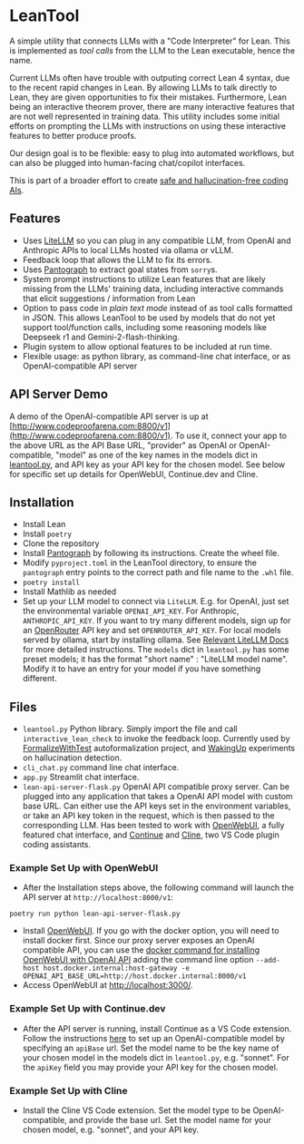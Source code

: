 # LeanTool

A simple utility that connects LLMs with a "Code Interpreter" for Lean. This is implemented as *tool calls* from the LLM to the Lean executable, hence the name.

Current LLMs often have trouble with outputing correct Lean 4 syntax, due to the recent rapid changes in Lean. By allowing LLMs to talk directly to Lean, 
they are given opportunities to fix their mistakes.
Furthermore, Lean being an interactive theorem prover,
there are many interactive features that are not well represented in training data. 
This utility includes some initial efforts on prompting the LLMs with instructions on using these interactive features to better produce proofs.

Our design goal is to be flexible: easy to plug into automated workflows, but can also be plugged into human-facing chat/copilot interfaces.

This is part of a broader effort to create [safe and hallucination-free coding AIs](https://gasstationmanager.github.io/ai/2024/11/04/a-proposal.html). 


## Features

- Uses [LiteLLM](https://github.com/BerriAI/litellm) so you can plug in any compatible LLM, from OpenAI and Anthropic APIs to local LLMs hosted via ollama or vLLM.
- Feedback loop that allows the LLM to fix its errors.
- Uses [Pantograph](https://github.com/lenianiva/PyPantograph/) to extract goal states from `sorry`s.
- System prompt instructions to utilize Lean features that are likely missing from the LLMs' training data, including interactive commands that elicit suggestions / information from Lean
- Option to pass code in *plain text mode* instead of as tool calls formatted in JSON. This allows LeanTool
to be used by models that do not yet support tool/function calls, including
some reasoning models like Deepseek r1 and Gemini-2-flash-thinking.
- Plugin system to allow optional features to be included at run time.
- Flexible usage: as python library, as command-line chat interface, or as OpenAI-compatible API server

## API Server Demo

A demo of the OpenAI-compatible API server is up at [http://www.codeproofarena.com:8800/v1](http://www.codeproofarena.com:8800/v1).
To use it, connect your app to the above URL as the API Base URL, "provider" as OpenAI or OpenAI-compatible,
"model" as one of the key names in the models dict in [leantool.py](https://github.com/GasStationManager/LeanTool/blob/main/leantool.py),
and API key as your API key for the chosen model. See below for specific set up details for OpenWebUI, Continue.dev and Cline.

## Installation

- Install Lean
- Install `poetry`
- Clone the repository
- Install [Pantograph](https://github.com/lenianiva/PyPantograph/) by following its instructions. Create the wheel file. 
- Modify `pyproject.toml` in the LeanTool directory, to ensure the `pantograph` entry points to the correct path and file name to the `.whl` file.
- `poetry install`
- Install Mathlib as needed
- Set up your LLM model to connect via `LiteLLM`. E.g. for OpenAI, just set the environmental variable `OPENAI_API_KEY`. 
  For Anthropic, `ANTHROPIC_API_KEY`. If you want to try many different models, sign  up for an [OpenRouter](https://openrouter.ai/)
  API key and set `OPENROUTER_API_KEY`. For local models served by ollama, start by installing ollama. 
  See [Relevant LiteLLM Docs](https://docs.litellm.ai/docs/providers) for more detailed instructions. 
  The `models` dict in `leantool.py` has some preset models; it has the format "short name" : "LiteLLM model name". Modify it to have an entry for your model 
  if you have something different.

## Files

- `leantool.py` Python library. Simply import the file and call `interactive_lean_check` to invoke the feedback loop.
Currently used by [FormalizeWithTest](https://github.com/GasStationManager/FormalizeWithTest) autoformalization project,
and [WakingUp](https://github.com/GasStationManager/WakingUp) experiments on hallucination  detection.
- `cli_chat.py` command line chat interface.
- `app.py` Streamlit chat interface.
- `lean-api-server-flask.py` OpenAI API compatible proxy server. Can be plugged into any application that takes a OpenAI API model with custom base URL.
Can either use the API keys set in the environment variables, or take an API key token in the request,
which is then passed to the corresponding LLM.
Has been tested to work with [OpenWebUI](https://openwebui.com/), a fully featured chat interface, 
and [Continue](https://www.continue.dev/) and [Cline](https://cline.bot/), two VS Code plugin coding assistants.

### Example Set Up with OpenWebUI

- After the Installation steps above, the following command will launch the API server at `http://localhost:8000/v1`:
```
poetry run python lean-api-server-flask.py
```

- Install [OpenWebUI](https://openwebui.com/). If you go with the docker option, you will need to install docker first.
  Since our proxy server exposes an OpenAI compatible API, you can use 
the [docker command for installing OpenWebUI with OpenAI API](https://github.com/open-webui/open-webui?tab=readme-ov-file#installation-for-openai-api-usage-only)
adding the command line option `--add-host host.docker.internal:host-gateway -e OPENAI_API_BASE_URL=http://host.docker.internal:8000/v1`
- Access OpenWebUI at [http://localhost:3000/](http://localhost:3000/).

### Example Set Up with Continue.dev

- After the API server is running, install Continue as a VS Code extension.  
Follow the instructions [here](https://docs.continue.dev/customize/model-providers/openai)
to set up an OpenAI-compatible model by specifying an `apiBase` url.
Set the model name to be the key name of your chosen model in the models dict in `leantool.py`, e.g. "sonnet".
For the `apiKey` field you may provide your API key for the chosen model.

### Example Set Up with Cline

- Install the Cline VS Code extension. Set the model type to be OpenAI-compatible, and provide the base url.
Set the model name for your chosen model, e.g. "sonnet", and your API key.

